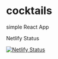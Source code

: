 # cocktails
simple React App


Netlify Status

[![Netlify Status](https://api.netlify.com/api/v1/badges/c0e0e55c-e8fc-4013-b1b3-9f9d1cc8f302/deploy-status)](https://app.netlify.com/sites/stacha-cocktails/deploys)
